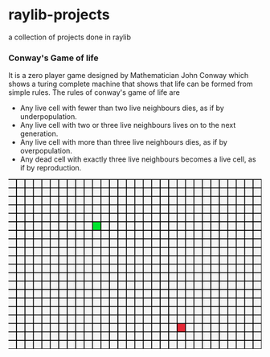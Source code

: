 # raylib-projects
a collection of projects done in raylib

### Conway's Game of life

It is a zero player game designed by Mathematician John Conway which shows a turing complete machine that shows that life can be formed from simple rules.
The rules of conway's game of life are
- Any live cell with fewer than two live neighbours dies, as if by underpopulation.
- Any live cell with two or three live neighbours lives on to the next generation.
- Any live cell with more than three live neighbours dies, as if by overpopulation.
- Any dead cell with exactly three live neighbours becomes a live cell, as if by reproduction.

![Image of Conway's Game of Life](https://github.com/nirmal15mathew/raylib-projects/blob/main/Screenshot%20from%202024-11-15%2011-44-55.png?raw=true)
